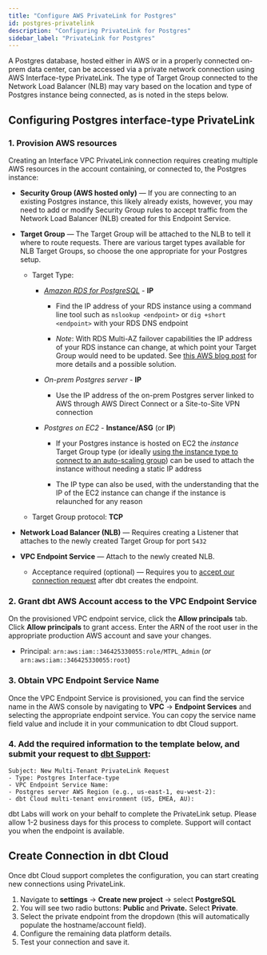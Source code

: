 ```yaml
---
title: "Configure AWS PrivateLink for Postgres"
id: postgres-privatelink
description: "Configuring PrivateLink for Postgres"
sidebar_label: "PrivateLink for Postgres"
---
```


A Postgres database, hosted either in AWS or in a properly connected on-prem data center, can be accessed via a private network connection using AWS Interface-type PrivateLink. The type of Target Group connected to the Network Load Balancer (NLB) may vary based on the location and type of Postgres instance being connected, as is noted in the steps below.

## Configuring Postgres interface-type PrivateLink

### 1. Provision AWS resources

Creating an Interface VPC PrivateLink connection requires creating multiple AWS resources in the account containing, or connected to, the Postgres instance:

- **Security Group (AWS hosted only)** &mdash; If you are connecting to an existing Postgres instance, this likely already exists, however, you may need to add or modify Security Group rules to accept traffic from the Network Load Balancer (NLB) created for this Endpoint Service.
- **Target Group** &mdash; The Target Group will be attached to the NLB to tell it where to route requests. There are various target types available for NLB Target Groups, so choose the one appropriate for your Postgres setup.
    
    - Target Type:

        - _[Amazon RDS for PostgreSQL](https://aws.amazon.com/rds/postgresql/)_ -  **IP**

            - Find the IP address of your RDS instance using a command line tool such as `nslookup <endpoint>` or `dig +short <endpoint>` with your RDS DNS endpoint

            - _Note_: With RDS Multi-AZ failover capabilities the IP address of your RDS instance can change, at which point your Target Group would need to be updated. See [this AWS blog post](https://aws.amazon.com/blogs/database/access-amazon-rds-across-vpcs-using-aws-privatelink-and-network-load-balancer/) for more details and a possible solution. 

        - _On-prem Postgres server_ -  **IP**

            - Use the IP address of the on-prem Postgres server linked to AWS through AWS Direct Connect or a Site-to-Site VPN connection

        - _Postgres on EC2_ - **Instance/ASG** (or **IP**)

            - If your Postgres instance is hosted on EC2 the _instance_ Target Group type (or ideally [using the instance type to connect to an auto-scaling group](https://docs.aws.amazon.com/autoscaling/ec2/userguide/attach-load-balancer-asg.html)) can be used to attach the instance without needing a static IP address

            - The IP type can also be used, with the understanding that the IP of the EC2 instance can change if the instance is relaunched for any reason

    - Target Group protocol: **TCP** 

- **Network Load Balancer (NLB)** &mdash; Requires creating a Listener that attaches to the newly created Target Group for port `5432`
- **VPC Endpoint Service** &mdash; Attach to the newly created NLB.
    - Acceptance required (optional) &mdash; Requires you to [accept our connection request](https://docs.aws.amazon.com/vpc/latest/privatelink/configure-endpoint-service.html#accept-reject-connection-requests) after dbt creates the endpoint.

### 2. Grant dbt AWS Account access to the VPC Endpoint Service

On the provisioned VPC endpoint service, click the **Allow principals** tab. Click **Allow principals** to grant access. Enter the ARN of the root user in the appropriate production AWS account and save your changes.

 - Principal: `arn:aws:iam::346425330055:role/MTPL_Admin` (_or_ `arn:aws:iam::346425330055:root`)

<Lightbox src="/img/docs/dbt-cloud/redshiftprivatelink5.png" title="Enter ARN"/>

### 3. Obtain VPC Endpoint Service Name

Once the VPC Endpoint Service is provisioned, you can find the service name in the AWS console by navigating to **VPC** → **Endpoint Services** and selecting the appropriate endpoint service. You can copy the service name field value and include it in your communication to dbt Cloud support.

<Lightbox src="/img/docs/dbt-cloud/redshiftprivatelink6.png" title="Get service name field value"/>

### 4. Add the required information to the template below, and submit your request to [dbt Support](https://docs.getdbt.com/community/resources/getting-help#dbt-cloud-support):
```
Subject: New Multi-Tenant PrivateLink Request
- Type: Postgres Interface-type
- VPC Endpoint Service Name:
- Postgres server AWS Region (e.g., us-east-1, eu-west-2):
- dbt Cloud multi-tenant environment (US, EMEA, AU):
```

dbt Labs will work on your behalf to complete the PrivateLink setup. Please allow 1-2 business days for this process to complete. Support will contact you when the endpoint is available.

## Create Connection in dbt Cloud

Once dbt Cloud support completes the configuration, you can start creating new connections using PrivateLink.

1. Navigate to **settings** → **Create new project** → select **PostgreSQL**
2. You will see two radio buttons: **Public** and **Private.** Select **Private**. 
3. Select the private endpoint from the dropdown (this will automatically populate the hostname/account field).
4. Configure the remaining data platform details.
5. Test your connection and save it.
